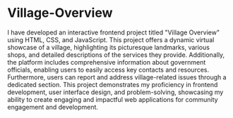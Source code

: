 # Village-Overview
I have developed an interactive frontend project titled "Village Overview" using HTML, CSS, and JavaScript. This project offers a dynamic virtual showcase of a village, highlighting its picturesque landmarks, various shops, and detailed descriptions of the services they provide. Additionally, the platform includes comprehensive information about government officials, enabling users to easily access key contacts and resources. Furthermore, users can report and address village-related issues through a dedicated section. This project demonstrates my proficiency in frontend development, user interface design, and problem-solving, showcasing my ability to create engaging and impactful web applications for community engagement and development.
